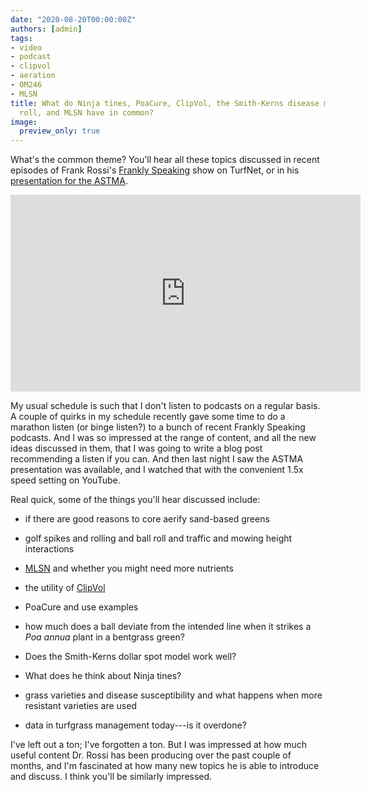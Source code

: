 ```yaml
---
date: "2020-08-20T00:00:00Z"
authors: [admin]
tags:
- video
- podcast
- clipvol
- aeration
- OM246
- MLSN
title: What do Ninja tines, PoaCure, ClipVol, the Smith-Kerns disease model, ball
  roll, and MLSN have in common?
image:
  preview_only: true
---
```


What's the common theme? You'll hear all these topics discussed in recent episodes of Frank Rossi's  [Frankly Speaking](https://www.turfnet.com/podcasts/rossi/) show on TurfNet, or in his [presentation for the ASTMA](https://youtu.be/iMtn6_Uxm3o).

<iframe width="560" height="315" src="https://www.youtube.com/embed/iMtn6_Uxm3o" frameborder="0" allow="accelerometer; autoplay; encrypted-media; gyroscope; picture-in-picture" allowfullscreen></iframe>

My usual schedule is such that I don't listen to podcasts on a regular basis. A couple of quirks in my schedule recently gave some time to do a marathon listen (or binge listen?) to a bunch of recent Frankly Speaking podcasts. And I was so impressed at the range of content, and all the new ideas discussed in them, that I was going to write a blog post recommending a listen if you can. And then last night I saw the ASTMA presentation was available, and I watched that with the convenient 1.5x speed setting on YouTube.

Real quick, some of the things you'll hear discussed include:

* if there are good reasons to core aerify sand-based greens

* golf spikes and rolling and ball roll and traffic and mowing height interactions

* [MLSN](https://www.paceturf.org/index.php/journal/minimum_level_for_sustainable_nutrition) and whether you might need more nutrients

* the utility of [ClipVol](https://www.asianturfgrass.com/buckets/) 

* PoaCure and use examples

* how much does a ball deviate from the intended line when it strikes a *Poa annua* plant in a bentgrass green?

* Does the Smith-Kerns dollar spot model work well?

* What does he think about Ninja tines?

* grass varieties and disease susceptibility and what happens when more resistant varieties are used

* data in turfgrass management today---is it overdone?

I've left out a ton; I've forgotten a ton. But I was impressed at how much useful content Dr. Rossi has been producing over the past couple of months, and I'm fascinated at how many new topics he is able to introduce and discuss. I think you'll be similarly impressed.
